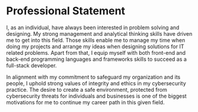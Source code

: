# Professional Statement

I, as an individual, have always been interested in problem solving and designing. My strong management and analytical thinking skills have driven me to get into this field. Those skills enable me to manage my time when doing my projects and arrange my ideas when designing solutions for IT related problems. Apart from that, I equip myself with both front-end and back-end programming languages and frameworks skills to succeed as a full-stack developer.

In alignment with my commitment to safeguard my organization and its people, I uphold strong values of integrity and ethics in my cybersecurity practice. The desire to create a safe environment, protected from cybersecurity threats for individuals and businesses  is one of the biggest motivations for me to continue my career path in this given field.

